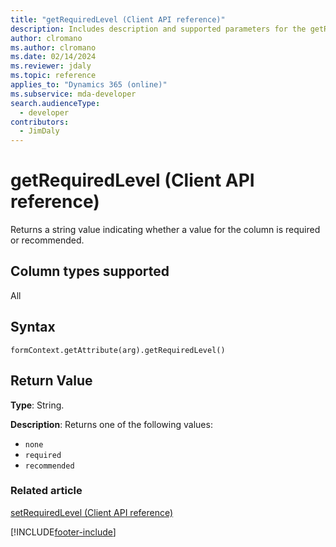 ```yaml
---
title: "getRequiredLevel (Client API reference)"
description: Includes description and supported parameters for the getRequiredLevel method.
author: clromano
ms.author: clromano
ms.date: 02/14/2024
ms.reviewer: jdaly
ms.topic: reference
applies_to: "Dynamics 365 (online)"
ms.subservice: mda-developer
search.audienceType: 
  - developer
contributors:
  - JimDaly
---
```

# getRequiredLevel (Client API reference)

Returns a string value indicating whether a value for the column is required or recommended. 

## Column types supported

All

## Syntax

`formContext.getAttribute(arg).getRequiredLevel()`

## Return Value

**Type**: String. 

**Description**: Returns one of the following values:

- `none`
- `required`
- `recommended`

### Related article

[setRequiredLevel (Client API reference)](setRequiredLevel.md)


[!INCLUDE[footer-include](../../../../../includes/footer-banner.md)]
